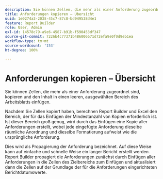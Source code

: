 ```yaml
---
description: Sie können Zellen, die mehr als einer Anforderung zugeordnet sind, kopieren und den Inhalt in einen leeren, ausgewählten Bereich des Arbeitsblatts einfügen.
title: Anforderungen kopieren – Übersicht
uuid: 1e0274a3-2038-45c7-87c8-bd949538d4e1
feature: Report Builder
role: User, Admin
exl-id: 14578c79-a9e6-4587-b91b-f590453df347
source-git-commit: 7226b4c77371b486006671d72efa9e0f0d9eb1ea
workflow-type: tm+mt
source-wordcount: '153'
ht-degree: 100%

---
```


# Anforderungen kopieren – Übersicht

Sie können Zellen, die mehr als einer Anforderung zugeordnet sind, kopieren und den Inhalt in einen leeren, ausgewählten Bereich des Arbeitsblatts einfügen.

Nachdem Sie Zellen kopiert haben, berechnen Report Builder und Excel den Bereich, der für das Einfügen der Mindestanzahl von Kopien erforderlich ist. Ist dieser Bereich groß genug, wird durch das Einfügen eine Kopie aller Anforderungen erstellt, wobei jede eingefügte Anforderung dieselbe räumliche Anordnung und dieselbe Formatierung aufweist wie die ursprüngliche Anforderung.

Dies wird als Propagierung der Anforderung bezeichnet. Auf diese Weise kann auf einfache und schnelle Weise ein langer Bericht erstellt werden. Report Builder propagiert die Anforderungen zunächst durch Einfügen aller Anforderungen in die Zellen des Zielbereichs zum Einfügen und aktualisiert dann die Zellen auf der Grundlage der für die Anforderungen eingerichteten Berichtdatumswerte.
